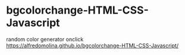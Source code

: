 # bgcolorchange-HTML-CSS-Javascript
random color generator onclick
https://alfredomolina.github.io/bgcolorchange-HTML-CSS-Javascript/
